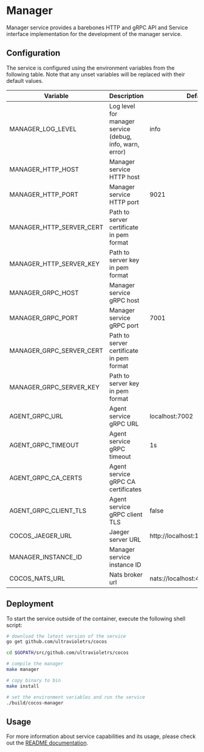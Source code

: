 # Manager

Manager service provides a barebones HTTP and gRPC API and Service interface implementation for the development of the manager service.

## Configuration

The service is configured using the environment variables from the following table. Note that any unset variables will be replaced with their default values.

| Variable                 | Description                                              | Default                           |
| ------------------------ | -------------------------------------------------------- | --------------------------------- |
| MANAGER_LOG_LEVEL        | Log level for manager service (debug, info, warn, error) | info                              |
| MANAGER_HTTP_HOST        | Manager service HTTP host                                |                                   |
| MANAGER_HTTP_PORT        | Manager service HTTP port                                | 9021                              |
| MANAGER_HTTP_SERVER_CERT | Path to server certificate in pem format                 |                                   |
| MANAGER_HTTP_SERVER_KEY  | Path to server key in pem format                         |                                   |
| MANAGER_GRPC_HOST        | Manager service gRPC host                                |                                   |
| MANAGER_GRPC_PORT        | Manager service gRPC port                                | 7001                              |
| MANAGER_GRPC_SERVER_CERT | Path to server certificate in pem format                 |                                   |
| MANAGER_GRPC_SERVER_KEY  | Path to server key in pem format                         |                                   |
| AGENT_GRPC_URL           | Agent service gRPC URL                                   | localhost:7002                    |
| AGENT_GRPC_TIMEOUT       | Agent service gRPC timeout                               | 1s                                |
| AGENT_GRPC_CA_CERTS      | Agent service gRPC CA certificates                       |                                   |
| AGENT_GRPC_CLIENT_TLS    | Agent service gRPC client TLS                            | false                             |
| COCOS_JAEGER_URL         | Jaeger server URL                                        | http://localhost:14268/api/traces |
| MANAGER_INSTANCE_ID      | Manager service instance ID                              |                                   |
| COCOS_NATS_URL           | Nats broker url                                          | nats://localhost:4222             |

## Deployment

To start the service outside of the container, execute the following shell script:

```bash
# download the latest version of the service
go get github.com/ultravioletrs/cocos

cd $GOPATH/src/github.com/ultravioletrs/cocos

# compile the manager
make manager

# copy binary to bin
make install

# set the environment variables and run the service
./build/cocos-manager
```

## Usage

For more information about service capabilities and its usage, please check out the [README documentation](../README.md).
